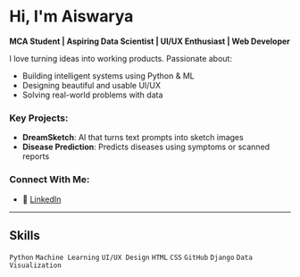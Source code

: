 
# Hi, I'm Aiswarya 
**MCA Student | Aspiring Data Scientist | UI/UX Enthusiast | Web Developer**

 I love turning ideas into working products. Passionate about:
- Building intelligent systems using Python & ML  
- Designing beautiful and usable UI/UX  
- Solving real-world problems with data  

###  Key Projects:
- **DreamSketch**: AI that turns text prompts into sketch images  
- **Disease Prediction**: Predicts diseases using symptoms or scanned reports

### Connect With Me:
- 🔗 [LinkedIn](https://www.linkedin.com/in/aiswarya-d-b583bb306/)


---

## Skills
`Python` `Machine Learning` `UI/UX Design` `HTML` `CSS` `GitHub` `Django` `Data Visualization`

